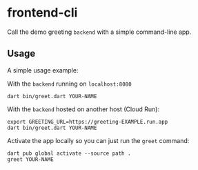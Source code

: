 # frontend-cli

Call the demo greeting `backend` with a simple command-line app.

## Usage

A simple usage example:

With the `backend` running on `localhost:8080`

```shell
dart bin/greet.dart YOUR-NAME
```

With the `backend` hosted on another host (Cloud Run):

```shell
export GREETING_URL=https://greeting-EXAMPLE.run.app
dart bin/greet.dart YOUR-NAME
```

Activate the app locally so you can just run the `greet` command:

```shell
dart pub global activate --source path .
greet YOUR-NAME
```
